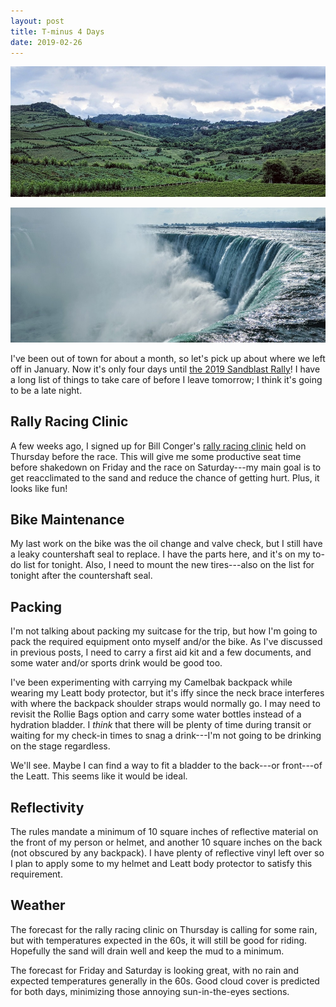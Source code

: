 ```yaml
---
layout: post
title: T-minus 4 Days
date: 2019-02-26
---
```


[![Vineyards of Casa Valduga in Bento Gonçalves, Brazil](/assets/img/brazilvineyards.jpg "Vineyards of Casa Valduga in Bento Gonçalves, Brazil")](http://www.casavalduga.com.br/)

![Horseshoe Falls in Niagara Falls, Ontario](/assets/img/horseshoefalls.jpg "Horseshoe Falls in Niagara Falls, Ontario")

I've been out of town for about a month, so let's pick up about where we left off in January. Now it's only four days until [the 2019 Sandblast Rally](https://www.sandblastrally.com/)! I have a long list of things to take care of before I leave tomorrow; I think it's going to be a late night.

## Rally Racing Clinic

A few weeks ago, I signed up for Bill Conger's [rally racing clinic](https://www.motorsportreg.com/events/bc-moto-rally-racing-clinic-sand-hills-state-forest-adventures-543172) held on Thursday before the race. This will give me some productive seat time before shakedown on Friday and the race on Saturday---my main goal is to get reacclimated to the sand and reduce the chance of getting hurt. Plus, it looks like fun!

## Bike Maintenance

My last work on the bike was the oil change and valve check, but I still have a leaky countershaft seal to replace. I have the parts here, and it's on my to-do list for tonight. Also, I need to mount the new tires---also on the list for tonight after the countershaft seal.

## Packing

I'm not talking about packing my suitcase for the trip, but how I'm going to pack the required equipment onto myself and/or the bike. As I've discussed in previous posts, I need to carry a first aid kit and a few documents, and some water and/or sports drink would be good too.

I've been experimenting with carrying my Camelbak backpack while wearing my Leatt body protector, but it's iffy since the neck brace interferes with where the backpack shoulder straps would normally go. I may need to revisit the Rollie Bags option and carry some water bottles instead of a hydration bladder. I *think* that there will be plenty of time during transit or waiting for my check-in times to snag a drink---I'm not going to be drinking on the stage regardless.

We'll see. Maybe I can find a way to fit a bladder to the back---or front---of the Leatt. This seems like it would be ideal.

## Reflectivity

The rules mandate a minimum of 10 square inches of reflective material on the front of my person or helmet, and another 10 square inches on the back (not obscured by any backpack). I have plenty of reflective vinyl left over so I plan to apply some to my helmet and Leatt body protector to satisfy this requirement.

## Weather

The forecast for the rally racing clinic on Thursday is calling for some rain, but with temperatures expected in the 60s, it will still be good for riding. Hopefully the sand will drain well and keep the mud to a minimum.

The forecast for Friday and Saturday is looking great, with no rain and expected temperatures generally in the 60s. Good cloud cover is predicted for both days, minimizing those annoying sun-in-the-eyes sections.